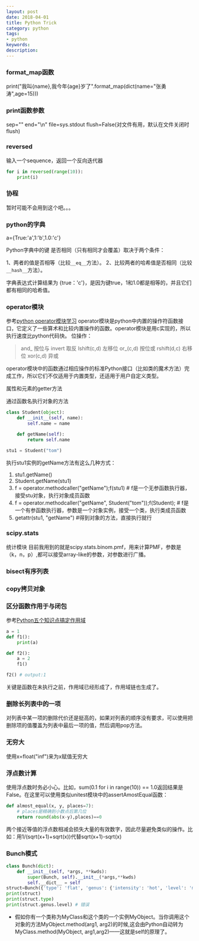 ```yaml
---
layout: post
date: 2018-04-01
title: Python Trick
category: python
tags: 
- python
keywords:
description:
---
```



### format_map函数
print("我叫{name},我今年{age}岁了".format_map(dict(name="张勇涛",age=15)))

### print函数参数
sep=""
end="\n"
file=sys.stdout
flush=False(对文件有用，默认在文件关闭时flush)

### reversed
输入一个sequence，返回一个反向迭代器
```python
for i in reversed(range(10)):
    print(i)
```

### 协程
暂时可能不会用到这个吧。。。

### python的字典
a={True:'a',1:'b',1.0:'c'}

Python字典中的键 是否相同（只有相同才会覆盖）取决于两个条件：

1、两者的值是否相等（比较`__eq__`方法）。
2、比较两者的哈希值是否相同（比较`__hash__`方法）。

字典表达式计算结果为 {true：'c'}，是因为键true，1和1.0都是相等的，并且它们都有相同的哈希值。

### operator模块
参考[python operator模块学习](https://www.jianshu.com/p/1a3a2ae01c06)
operator模块是python中内置的操作符函数接口，它定义了一些算术和比较内置操作的函数。operator模块是用c实现的，所以执行速度比python代码快。
位操作：
> and_ 按位与
> invert 取反
> lshift(c,d) 左移位
> or_(c,d) 按位或
> rshift(d,c) 右移位
> xor(c,d) 异或

operator模块中的函数通过相应操作的标准Python接口（比如类的魔术方法）完成工作，所以它们不仅适用于内置类型，还适用于用户自定义类型。

属性和元素的getter方法

通过函数名执行对象的方法
```python
class Student(object):
    def __init__(self, name):
        self.name = name

    def getName(self):
        return self.name

stu1 = Student("tom")
```

执行stu1实例的getName方法有这么几种方式：
1. stu1.getName()
2. Student.getName(stu1)
3. f = operator.methodcaller("getName");f(stu1) # f是一个无参函数执行器，接受stu对象，执行对象成员函数
4. f = operator.methodcaller("getName", Student("tom"));f(Student); # f是一个有参函数执行器，参数是一个对象实例，接受一个类，执行类成员函数
5. getattr(stu1, "getName") #得到对象的方法，直接执行就行 


### scipy.stats
统计模块
目前我用到的就是scipy.stats.binom.pmf，用来计算PMF，参数是（k，n，p）,都可以接受array-like的参数，对参数进行广播。


### bisect有序列表

### copy拷贝对象

### 区分函数作用于与闭包
参考[Python五个知识点搞定作用域](python.jobbole.com/86465)
```python
a = 1
def f1():
    print(a)

def f2():
    a = 2
    f1()

f2() # output:1
```

关键是函数在未执行之前，作用域已经形成了，作用域链也生成了。

### 删除长列表中的一项
对列表中某一项的删除代价还是挺高的，如果对列表的顺序没有要求，可以使用把删除项的值覆盖为列表中最后一项的值，然后调用pop方法。

### 无穷大
使用x=float("inf")来为x赋值无穷大

### 浮点数计算
使用浮点数时务必小心。比如，sum(0.1 for i in range(10)) == 1.0返回结果是False。在这里可以使用类似unitest模块中的assertAmostEqual函数：
```python
def almost_equal(x, y, places=7):
	# places是精确到小数点后第几位
    return round(abs(x-y),places)==0
```

两个接近等值的浮点数相减会损失大量的有效数字，因此尽量避免类似的操作。比如：用1/(sqrt(x+1)+sqrt(x))代替sqrt(x+1)-sqrt(x)

### Bunch模式
```python
class Bunch(dict):
	def __init__(self, *args, **kwds):
    	super(Bunch, self).__init__(*args,**kwds)
        self.__dict__ = self
struct=Bunch({'type': 'flat', 'genus': {'intensity': 'hot', 'level': 'medium'}, 'BOOL': True, 'family': 'chordata', 'size': 'huge'})
print(struct)
print(struct.type)
print(struct.genus.level) # 错误
```

- 假如你有一个类称为MyClass和这个类的一个实例MyObject。当你调用这个对象的方法MyObject.method(arg1, arg2)的时候,这会由Python自动转为MyClass.method(MyObject, arg1,arg2)——这就是self的原理了。

